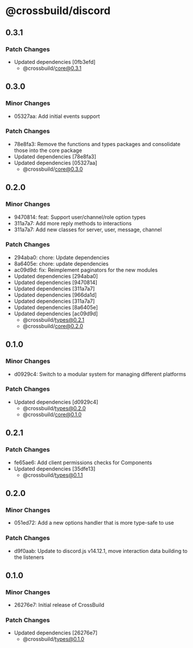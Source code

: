 # @crossbuild/discord

## 0.3.1

### Patch Changes

- Updated dependencies [0fb3efd]
  - @crossbuild/core@0.3.1

## 0.3.0

### Minor Changes

- 05327aa: Add initial events support

### Patch Changes

- 78e8fa3: Remove the functions and types packages and consolidate those into the core package
- Updated dependencies [78e8fa3]
- Updated dependencies [05327aa]
  - @crossbuild/core@0.3.0

## 0.2.0

### Minor Changes

- 9470814: feat: Support user/channel/role option types
- 311a7a7: Add more reply methods to interactions
- 311a7a7: Add new classes for server, user, message, channel

### Patch Changes

- 294aba0: chore: Update dependencies
- 8a6405e: chore: update dependencies
- ac09d9d: fix: Reimplement paginators for the new modules
- Updated dependencies [294aba0]
- Updated dependencies [9470814]
- Updated dependencies [311a7a7]
- Updated dependencies [966da1d]
- Updated dependencies [311a7a7]
- Updated dependencies [8a6405e]
- Updated dependencies [ac09d9d]
  - @crossbuild/types@0.2.1
  - @crossbuild/core@0.2.0

## 0.1.0

### Minor Changes

- d0929c4: Switch to a modular system for managing different platforms

### Patch Changes

- Updated dependencies [d0929c4]
  - @crossbuild/types@0.2.0
  - @crossbuild/core@0.1.0

## 0.2.1

### Patch Changes

- fe65ae6: Add client permissions checks for Components
- Updated dependencies [35dfe13]
  - @crossbuild/types@0.1.1

## 0.2.0

### Minor Changes

- 051ed72: Add a new options handler that is more type-safe to use

### Patch Changes

- d9f0aab: Update to discord.js v14.12.1, move interaction data building to the listeners

## 0.1.0

### Minor Changes

- 26276e7: Initial release of CrossBuild

### Patch Changes

- Updated dependencies [26276e7]
  - @crossbuild/types@0.1.0
